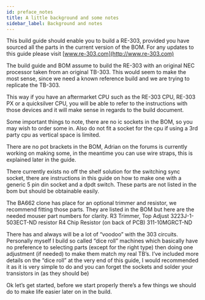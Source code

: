 ```yaml
---
id: preface_notes
title: A little background and some notes
sidebar_label: Background and notes
---
```

This build guide should enable you to build a RE-303, provided you have sourced all the parts in the current version of the BOM. For any updates to this guide please visit [www.re-303.com](http://www.re-303.com)

The build guide and BOM assume to build the RE-303 with an original NEC processor taken from an original TB-303. This would seem to make the most sense, since we need a known reference build and we are trying to replicate the TB-303.

This way if you have an aftermarket CPU such as the RE-303 CPU, RE-303 PX or a quicksilver CPU, you will be able to refer to the instructions with those devices and it will make sense in regards to the build document.

Some important things to note, there are no ic sockets in the BOM, so you may wish to order some in. Also do not fit a socket for the cpu if using a 3rd party cpu as vertical space is limited.

There are no pot brackets in the BOM, Adrian on the forums is currently working on making some, in the meantime you can use wire straps, this is explained later in the guide.

There currently exists no off the shelf solution for the switching sync socket, there are instructions in this guide on how to make one with a generic 5 pin din socket and a dpdt switch. These parts are not listed in the bom but should be obtainable easily.

The BA662 clone has place for an optional trimmer and resistor, we recommend fitting those parts. They are listed in the BOM but here are the needed mouser part numbers for clarity. R3 Trimmer, Top Adjust 3223J-1-503ECT-ND
resistor R4 Chip Resistor (on back of PCB) 311-10MGRCT-ND

There has and always will be a lot of “voodoo” with the 303 circuits. Personally myself I build so called “dice roll” machines which basically have no preference to selecting parts (except for the right type) then doing one adjustment (if needed) to make them match my real TB’s. I’ve included more details on the “dice roll” at the very end of this guide, I would recommended it as it is very simple to do and you can forget the sockets and solder your transistors in (as they should be)

Ok let’s get started, before we start properly there’s a few things we should do to make life easier later on in the build.